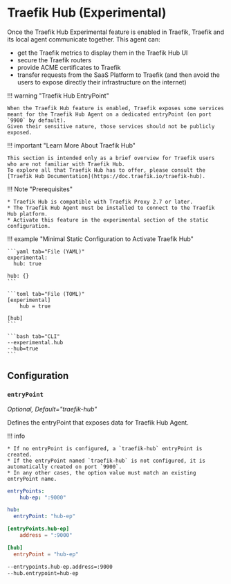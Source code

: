 # Traefik Hub (Experimental)

Once the Traefik Hub Experimental feature is enabled in Traefik,
Traefik and its local agent communicate together.
This agent can:

* get the Traefik metrics to display them in the Traefik Hub UI 
* secure the Traefik routers 
* provide ACME certificates to Traefik 
* transfer requests from the SaaS Platform to Traefik (and then avoid the users to expose directly their infrastructure on the internet)

!!! warning "Traefik Hub EntryPoint"

    When the Traefik Hub feature is enabled, Traefik exposes some services meant for the Traefik Hub Agent on a dedicated entryPoint (on port `9900` by default).
    Given their sensitive nature, those services should not be publicly exposed. 

!!! important "Learn More About Traefik Hub"

    This section is intended only as a brief overview for Traefik users who are not familiar with Traefik Hub.
    To explore all that Traefik Hub has to offer, please consult the [Traefik Hub Documentation](https://doc.traefik.io/traefik-hub).

!!! Note "Prerequisites"

    * Traefik Hub is compatible with Traefik Proxy 2.7 or later.
    * The Traefik Hub Agent must be installed to connect to the Traefik Hub platform.
    * Activate this feature in the experimental section of the static configuration.

!!! example "Minimal Static Configuration to Activate Traefik Hub"

    ```yaml tab="File (YAML)"
    experimental:
      hub: true

    hub: {}
    ```

    ```toml tab="File (TOML)"
    [experimental]
        hub = true

    [hub]
    ```

    ```bash tab="CLI"
    --experimental.hub
    --hub=true
    ```

## Configuration

### `entryPoint`

_Optional, Default="traefik-hub"_

Defines the entryPoint that exposes data for Traefik Hub Agent.

!!! info

    * If no entryPoint is configured, a `traefik-hub` entryPoint is created.  
    * If the entryPoint named `traefik-hub` is not configured, it is automatically created on port `9900`.
    * In any other cases, the option value must match an existing entryPoint name.

```yaml tab="File (YAML)"
entryPoints:
    hub-ep: ":9000"

hub:
  entryPoint: "hub-ep"
```

```toml tab="File (TOML)"
[entryPoints.hub-ep]
    address = ":9000"

[hub]
  entryPoint = "hub-ep"
```

```bash tab="CLI"
--entrypoints.hub-ep.address=:9000
--hub.entrypoint=hub-ep
```
